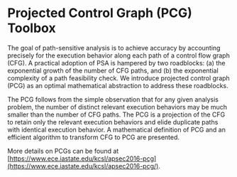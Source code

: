 # Projected Control Graph (PCG) Toolbox
The goal of path-sensitive analysis is to achieve accuracy by accounting precisely for the execution behavior along each path of a control flow graph (CFG). A practical adoption of PSA is hampered by two roadblocks: (a) the exponential growth of the number of CFG paths, and (b) the exponential complexity of a path feasibility check. We introduce projected control graph (PCG) as an optimal mathematical abstraction to address these roadblocks.

The PCG follows from the simple observation that for any given analysis problem, the number of distinct relevant execution behaviors may be much smaller than the number of CFG paths. The PCG is a projection of the CFG to retain only the relevant execution behaviors and elide duplicate paths with identical execution behavior. A mathematical definition of PCG and an efficient algorithm to transform CFG to PCG are presented.

More details on PCGs can be found at [https://www.ece.iastate.edu/kcsl/apsec2016-pcg](https://www.ece.iastate.edu/kcsl/apsec2016-pcg/).
